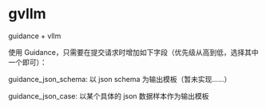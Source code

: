 # gvllm

guidance + vllm

使用 Guidance，只需要在提交请求时增加如下字段（优先级从高到低，选择其中一个即可）：

guidance_json_schema: 以 json schema 为输出模板（暂未实现……）

guidance_json_case: 以某个具体的 json 数据样本作为输出模板

